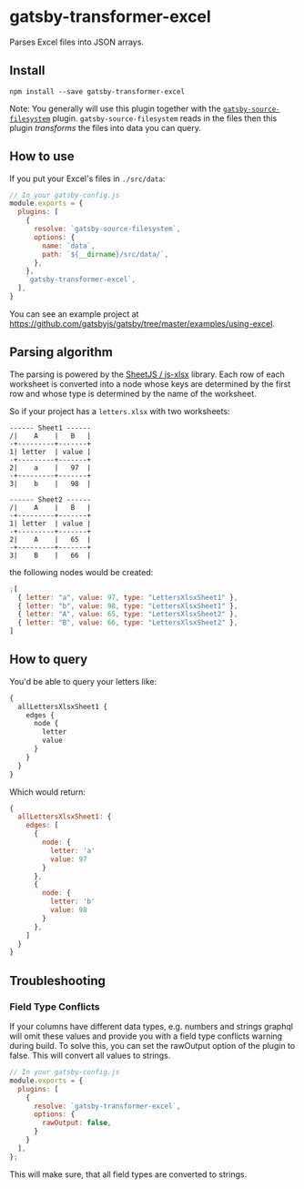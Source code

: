 # gatsby-transformer-excel

Parses Excel files into JSON arrays.

## Install

`npm install --save gatsby-transformer-excel`

Note: You generally will use this plugin together with the [`gatsby-source-filesystem`](/packages/gatsby-source-filesystem/) plugin. `gatsby-source-filesystem` reads in the files then this plugin _transforms_ the files into data you can query.

## How to use

If you put your Excel's files in `./src/data`:

```javascript
// In your gatsby-config.js
module.exports = {
  plugins: [
    {
      resolve: `gatsby-source-filesystem`,
      options: {
        name: `data`,
        path: `${__dirname}/src/data/`,
      },
    },
    `gatsby-transformer-excel`,
  ],
}
```

You can see an example project at https://github.com/gatsbyjs/gatsby/tree/master/examples/using-excel.

## Parsing algorithm

The parsing is powered by the [SheetJS / js-xlsx](https://git.io/xlsx) library.
Each row of each worksheet is converted into a node whose keys are determined by
the first row and whose type is determined by the name of the worksheet.

So if your project has a `letters.xlsx` with two worksheets:

```
------ Sheet1 ------
/|    A    |   B   |
-+---------+-------+
1| letter  | value |
-+---------+-------+
2|    a    |   97  |
-+---------+-------+
3|    b    |   98  |

------ Sheet2 ------
/|    A    |   B   |
-+---------+-------+
1| letter  | value |
-+---------+-------+
2|    A    |   65  |
-+---------+-------+
3|    B    |   66  |
```

the following nodes would be created:

```javascript
;[
  { letter: "a", value: 97, type: "LettersXlsxSheet1" },
  { letter: "b", value: 98, type: "LettersXlsxSheet1" },
  { letter: "A", value: 65, type: "LettersXlsxSheet2" },
  { letter: "B", value: 66, type: "LettersXlsxSheet2" },
]
```

## How to query

You'd be able to query your letters like:

```graphql
{
  allLettersXlsxSheet1 {
    edges {
      node {
        letter
        value
      }
    }
  }
}
```

Which would return:

```javascript
{
  allLettersXlsxSheet1: {
    edges: [
      {
        node: {
          letter: 'a'
          value: 97
        }
      },
      {
        node: {
          letter: 'b'
          value: 98
        }
      },
    ]
  }
}
```

## Troubleshooting
### Field Type Conflicts
If your columns have different data types, e.g. numbers and strings graphql will omit these values and provide you with a field type conflicts warning during build.
To solve this, you can set the rawOutput option of the plugin to false. This will convert all values to strings.

```javascript
// In your gatsby-config.js
module.exports = {
  plugins: [
    {
      resolve: `gatsby-transformer-excel`,
      options: {
        rawOutput: false,
      }
    }
  ],
};
```

This will make sure, that all field types are converted to strings.